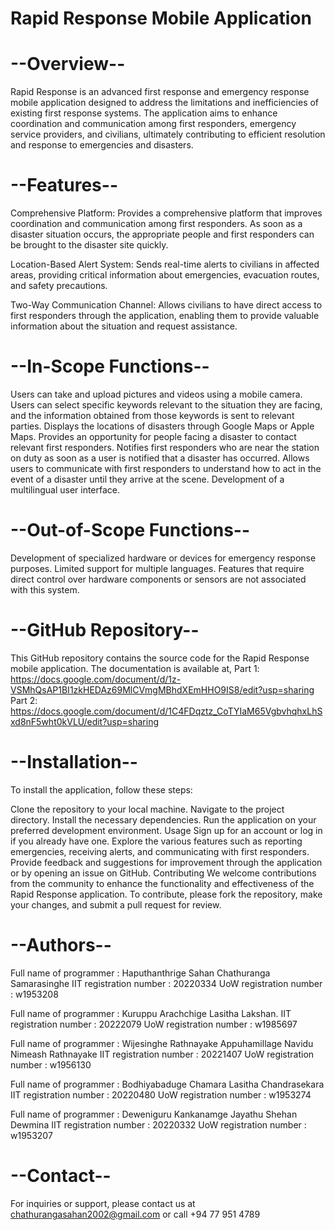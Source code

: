 # Rapid Response Mobile Application

# --Overview--
Rapid Response is an advanced first response and emergency response mobile application designed to address the limitations and inefficiencies of 
existing first response systems. The application aims to enhance coordination and communication among first responders, emergency service providers, 
and civilians, ultimately contributing to efficient resolution and response to emergencies and disasters.

# --Features--
Comprehensive Platform: Provides a comprehensive platform that improves coordination and communication among first responders. As soon as a 
disaster situation occurs, the appropriate people and first responders can be brought to the disaster site quickly.

Location-Based Alert System: Sends real-time alerts to civilians in affected areas, providing critical information about emergencies, 
evacuation routes, and safety precautions.

Two-Way Communication Channel: Allows civilians to have direct access to first responders through the application, enabling them to provide 
valuable information about the situation and request assistance.

# --In-Scope Functions--
Users can take and upload pictures and videos using a mobile camera.
Users can select specific keywords relevant to the situation they are facing, and the information obtained from those keywords is sent to relevant parties.
Displays the locations of disasters through Google Maps or Apple Maps.
Provides an opportunity for people facing a disaster to contact relevant first responders.
Notifies first responders who are near the station on duty as soon as a user is notified that a disaster has occurred.
Allows users to communicate with first responders to understand how to act in the event of a disaster until they arrive at the scene.
Development of a multilingual user interface.
  
# --Out-of-Scope Functions--
Development of specialized hardware or devices for emergency response purposes.
Limited support for multiple languages.
Features that require direct control over hardware components or sensors are not associated with this system.
  
# --GitHub Repository--
This GitHub repository contains the source code for the Rapid Response mobile application.
The documentation is available at, 
  Part 1: https://docs.google.com/document/d/1z-VSMhQsAP1BI1zkHEDAz69MlCVmgMBhdXEmHHO9IS8/edit?usp=sharing 
  Part 2: https://docs.google.com/document/d/1C4FDqztz_CoTYIaM65VgbvhqhxLhSxd8nF5wht0kVLU/edit?usp=sharing

# --Installation--
To install the application, follow these steps:

Clone the repository to your local machine.
Navigate to the project directory.
Install the necessary dependencies.
Run the application on your preferred development environment.
Usage
Sign up for an account or log in if you already have one.
Explore the various features such as reporting emergencies, receiving alerts, and communicating with first responders.
Provide feedback and suggestions for improvement through the application or by opening an issue on GitHub.
Contributing
We welcome contributions from the community to enhance the functionality and effectiveness of the Rapid Response application. 
To contribute, please fork the repository, make your changes, and submit a pull request for review.

# --Authors--
Full name of programmer	: Haputhanthrige Sahan Chathuranga Samarasinghe
IIT registration number : 20220334
UoW registration number	: w1953208

Full name of programmer	: Kuruppu Arachchige Lasitha Lakshan.
IIT registration number : 20222079
UoW registration number	: w1985697

Full name of programmer	: Wijesinghe Rathnayake Appuhamillage Navidu Nimeash Rathnayake
IIT registration number : 20221407
UoW registration number	: w1956130

Full name of programmer	: Bodhiyabaduge Chamara Lasitha Chandrasekara
IIT registration number : 20220480
UoW registration number	: w1953274

Full name of programmer	: Deweniguru Kankanamge Jayathu Shehan Dewmina
IIT registration number : 20220332
UoW registration number	: w1953207

# --Contact--
For inquiries or support, please contact us at chathurangasahan2002@gmail.com or call +94 77 951 4789
